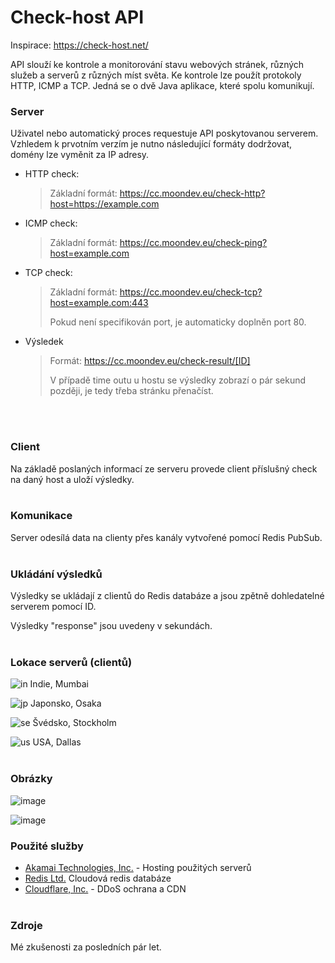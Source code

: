  # Check-host API
Inspirace: https://check-host.net/

API slouží ke kontrole a monitorování stavu webových stránek, různých služeb a serverů z různých míst světa.
Ke kontrole lze použít protokoly HTTP, ICMP a TCP.
Jedná se o dvě Java aplikace, které spolu komunikují.


### Server
Uživatel nebo automatický proces requestuje API poskytovanou serverem.
Vzhledem k prvotním verzím je nutno následující formáty dodržovat, domény lze vyměnit za IP adresy.
- HTTP check:
  > Základní formát: https://cc.moondev.eu/check-http?host=https://example.com
- ICMP check:
  > Základní formát: https://cc.moondev.eu/check-ping?host=example.com
- TCP check:
  > Základní formát: https://cc.moondev.eu/check-tcp?host=example.com:443
  > 
  > Pokud není specifikován port, je automaticky doplněn port 80.
- Výsledek
  > Formát: https://cc.moondev.eu/check-result/[ID]
  >
  > V případě time outu u hostu se výsledky zobrazí o pár sekund později, je tedy třeba stránku přenačíst.

<br><br>
### Client
Na základě poslaných informací ze serveru provede client příslušný check na daný host a uloží výsledky.
<br><br>

### Komunikace
Server odesílá data na clienty přes kanály vytvořené pomocí Redis PubSub.
<br><br>

### Ukládání výsledků
Výsledky se ukládají z clientů do Redis databáze a jsou zpětně dohledatelné serverem pomocí ID.

Výsledky "response" jsou uvedeny v sekundách.
<br><br>

### Lokace serverů (clientů)
![in](https://github.com/Mo0nSw0rth/check-host/assets/65095132/66266221-85e5-4992-a1ca-9825505b1c9c) Indie, Mumbai

![jp](https://github.com/Mo0nSw0rth/check-host/assets/65095132/d318d793-6cbe-465f-8204-82d98d737caa) Japonsko, Osaka

![se](https://github.com/Mo0nSw0rth/check-host/assets/65095132/0bb81f24-6926-4151-a2a1-bc0c2ded9c24) Švédsko, Stockholm

![us](https://github.com/Mo0nSw0rth/check-host/assets/65095132/0513ca13-df81-4510-b091-468ea2c3ea1c) USA, Dallas
<br><br>

### Obrázky
![image](https://github.com/Mo0nSw0rth/check-host/assets/65095132/7bfe10fb-1ae2-483d-a829-fef2ebe8335d)

![image](https://github.com/Mo0nSw0rth/check-host/assets/65095132/e78a850c-d1f5-47b1-8902-b5f07b967b30)


### Použité služby

- [Akamai Technologies, Inc.](https://www.akamai.com/)  - Hosting použitých serverů
- [Redis Ltd.](https://redis.com/) Cloudová redis databáze
- [Cloudflare, Inc.](https://www.cloudflare.com/) - DDoS ochrana a CDN
<br><br>

### Zdroje
Mé zkušenosti za posledních pár let.
